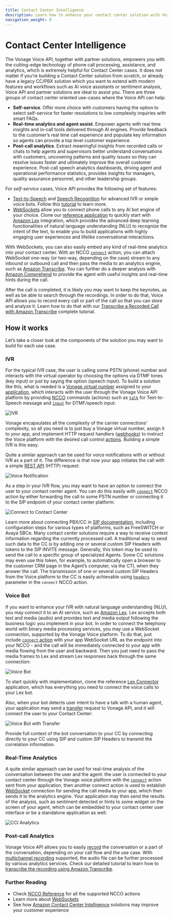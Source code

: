 ```yaml
---
title: Contact Center Intelligence
description: Learn how to enhance your contact center solution with Voice API.
navigation_weight: 9
---
```


# Contact Center Intelligence

The Vonage Voice API, together with partner solutions, empowers you with the cutting-edge technology of phone call processing, assistance, and analytics, which is extremely helpful for Contact Center cases. It does not matter if you’re building a Contact Center solution from scratch, or already have a legacy CC/PBX solution which you want to extend with modern features and workflows such as AI voice assistants or sentiment analysis, Voice API and partner solutions are ideal to assist you.
There are three groups of contact center oriented use-cases where the Voice API can help:

* **Self-service**. Offer more choice with customers having the option to select self-service for faster resolutions to low complexity inquiries with smart FAQs.
* **Real-time analytics and agent assist**. Empower agents with real time insights and in-call tools delivered through AI engines.  Provide feedback to the customer’s real time call experience and populate key information so agents can provide a top level customer experience.
* **Post-call analytics**. Extract meaningful insights from recorded calls or chats to help agents and supervisors better understand conversations with customers, uncovering patterns and quality issues so they can resolve issues faster and ultimately improve the overall customer experience. Post-call speech analytics dashboards, driving agent and operational performance statistics, provides insights for managers, quality assurance personnel, and other leadership groups.

For *self-service* cases, Voice API provides the following set of features:

* [Text-to-Speech](/voice/voice-api/guides/text-to-speech) and [Speech Recognition](/voice/voice-api/guides/asr) for advanced IVR or simple voice bots. Follow this [tutorial](/use-cases/asr-use-case-voice-bot) to learn more.
* [WebSockets](/voice/voice-api/guides/websockets) allow you to connect phone calls to any AI bot engine of your choice. Clone our [reference application](https://github.com/Nexmo/lex-connector) to quickly start with [Amazon Lex](https://aws.amazon.com/lex/) integration, which provides the advanced deep learning functionalities of natural language understanding (NLU) to recognize the intent of the text, to enable you to build applications with highly engaging user experiences and lifelike conversational interactions. 

With WebSockets, you can also easily embed any kind of real-time analytics into your contact center. With an NCCO [`connect`](/voice/voice-api/ncco-reference#connect) action, you can attach WebSocket one-way (or two-way, depending on the case) stream to any inbound or outbound call and then pass the media to an analytics engine, such as [Amazon Transcribe](https://aws.amazon.com/transcribe/). You can further do a deeper analysis with [Amazon Comprehend](https://aws.amazon.com/comprehend/) to provide the agent with useful insights and real-time hints during the call.

After the call is completed, it is likely you may want to keep the keynotes, as well as be able to search through the recordings. In order to do that, Voice API allows you to record every call or part of the call so that you can store and analyze it. Learn how to do that with our [Transcribe a Recorded Call with Amazon Transcribe](/use-cases/trancribe-amazon-api) complete tutorial.

## How it works

Let’s take a closer look at the components of the solution you may want to build for each use case.

### IVR
For the typical IVR case, the user is calling some PSTN (phone) number and interacts with the virtual operator by choosing the options via DTMF tones (key input) or just by saying the option (speech input). To build a solution like this, what is needed is a [Vonage virtual number](/numbers/overview) assigned to your [application](/application/overview), which interacts with the user through the Vonage Voice API platform by providing [NCCO](/voice/voice-api/guides/ncco) commands (actions) such as [`talk`](/voice/voice-api/ncco-reference#talk) for Text-to-Speech message and [`input`](/voice/voice-api/ncco-reference#input) for DTMF/speech input:

![IVR](/images/voice-api/cci_ivr.png)

Vonage encapsulates all the complexity of the carrier connections’ complexity, so all you need is to just buy a Vonage virtual number, assign it to your app, and implement HTTP request handlers ([webhooks](/voice/voice-api/webhook-reference)) to instruct the Voice platform with the desired call control [actions](/voice/voice-api/ncco-reference). Building a simple IVR is this easy.

Quite a similar approach can be used for voice notifications with or without IVR as a part of it. The difference is that now your app initiates the call with a simple [REST API](/api/voice#createCall) (HTTP) request:

![Voice Notification](/images/voice-api/cci_outbound.png)

As a step in your IVR flow, you may want to have an option to connect the user to your contact center agent. You can do this easily with [`connect`](/voice/voice-api/ncco-reference#connect) NCCO action by either forwarding the call to some PSTN number or connecting it to the SIP endpoint of your contact center platform:

![Connect to Contact Center](/images/voice-api/cci_ivr_connect.png)

Learn more about connecting PBX/CC in [SIP documentation](/voice/sip/overview), including configuration steps for various types of platforms, such as FreeSWITCH or Avaya SBCe.
Many contact center solutions require a way to receive context information regarding the currently processed call. A traditional way to send such data to the CC is by adding one or several custom SIP Headers with tokens to the SIP INVITE message. Generally, this token may be used to send the call to a specific group of specialized Agents. Some CC solutions may even use this token, for example, to automatically open a browser to the customer CRM page in the Agent’s computer, via the CTI, when they answer the call. 
The transmission of one or several custom SIP Headers from the Voice platform to the CC is easily achievable using [`headers`](/voice/voice-api/ncco-reference#sip-the-sip-endpoint-to-connect-to) parameter in the `connect` NCCO action.

### Voice Bot
If you want to enhance your IVR with natural language understanding (NLU), you may connect it to an AI service, such as [Amazon Lex](https://aws.amazon.com/lex/). Lex accepts both text and media (audio) and provides text and media output following the business logic you implement in your bot. In order to connect the telephony world with binary media processing services, you may use a WebSocket connection, supported by the Vonage Voice platform. To do that, just include [`connect` action](/voice/voice-api/ncco-reference#connect) with your app WebSocket URL as the endpoint into your NCCO - and the call will be immediately connected to your app with media flowing from the user and backward. Then you just need to pass the media frames to Lex and stream Lex responses back through the same connection:

![Voice Bot](/images/voice-api/cci_bot.png)

To start quickly with implementation, clone the reference [Lex Connector](https://github.com/Nexmo/lex-connector) application, which has everything you need to connect the voice calls to your Lex bot.

Also, when your bot detects user intent to have a talk with a human agent, your application may send a [transfer](/voice/voice-api/code-snippets/transfer-a-call) request to Vonage API, and it will connect the user to your Contact Center:

![Voice Bot with Transfer](/images/voice-api/cci_bot_transfer.png)

Provide full context of the bot conversation to your CC by connecting directly to your CC using SIP and custom SIP Headers to transmit the correlation information.

### Real-Time Analytics

A quite similar approach can be used for real-time analysis of the conversation between the user and the agent: the user is connected to your contact center through the Vonage voice platform with the [`connect`](/voice/voice-api/ncco-reference#connect) action sent from your application, then another connect action is used to establish [WebSocket](/voice/voice-api/guides/websockets) connection for sending the call media to your app, which then sends it to the analytics engine. Your application may then send the results of the analysis, such as sentiment detected or hints to some widget on the screen of your agent, which can be embedded to your contact center user interface or be a standalone application as well:

![CCI Analytics](/images/voice-api/cci_analytics.png)

### Post-call Analytics

Vonage Voice API allows you to easily [record](/voice/voice-api/guides/recording) the conversation or a part of the conversation, depending on your call flow and the use case. With [multichannel recording](/voice/voice-api/guides/recording#multi-channel-recording) supported, the audio file can be further processed by various analytics services. Check our detailed tutorial to learn how to [transcribe the recording using Amazon Transcribe](/use-cases/trancribe-amazon-api).

### Further Reading
* Check [NCCO Reference](/voice/voice-api/ncco-reference) for all the supported NCCO actions
* Learn more about [WebSockets](/voice/voice-api/guides/websockets)
* See how [Amazon Contact Center Intelligence](https://aws.amazon.com/machine-learning/contact-center-intelligence/) solutions may improve your customer experience
